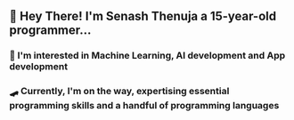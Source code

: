 ## 👋 Hey There! I'm Senash Thenuja a 15-year-old programmer...

### 👀 I'm interested in Machine Learning, AI development and App development
### 🛹 Currently, I'm on the way, expertising essential programming skills and a handful of programming languages

<!---
SenaThenu/SenaThenu is a ✨ special ✨ repository because its `README.md` (this file) appears on your GitHub profile.
You can click the Preview link to take a look at your changes.
--->
